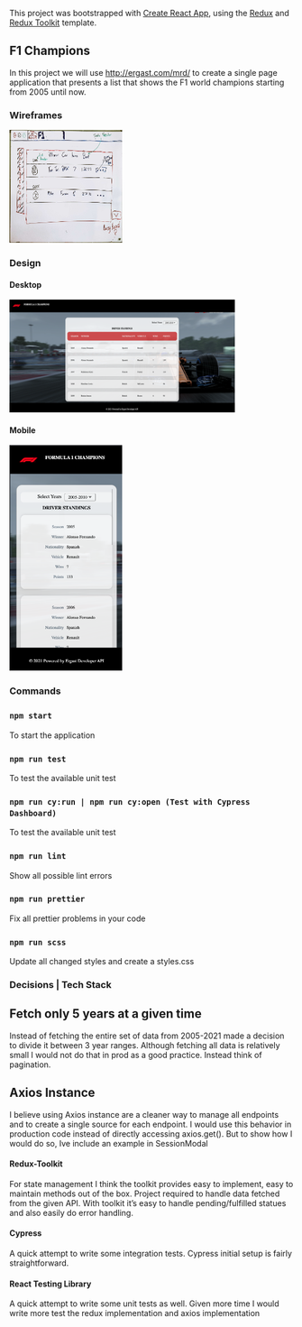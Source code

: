This project was bootstrapped with [Create React App](https://github.com/facebook/create-react-app), using the [Redux](https://redux.js.org/) and [Redux Toolkit](https://redux-toolkit.js.org/) template.

## F1 Champions

In this project we will use http://ergast.com/mrd/ to create a single page application that presents a list that shows the F1 world champions starting from 2005 until now.

### Wireframes

<img src="./wireframes/wireframe.main.jpg?raw=true" width="200" height="200">

### Design

#### Desktop
<img src="./wireframes/design-desktop.png?raw=true" width="400" height="200">

#### Mobile
<img src="./wireframes/design-mobile.png?raw=true" width="200" height="400">

### Commands

### `npm start`

To start the application

### `npm run test`

To test the available unit test

### `npm run cy:run | npm run cy:open (Test with Cypress Dashboard)`

To test the available unit test

### `npm run lint`

Show all possible lint errors

### `npm run prettier`

Fix all prettier problems in your code

### `npm run scss`

Update all changed styles and create a styles.css

### Decisions | Tech Stack

## Fetch only 5 years at a given time

Instead of fetching the entire set of data from 2005-2021 made a decision to divide it between 3 year ranges. Although fetching all data is relatively small I would not do that in prod as a good practice. Instead think of pagination.

## Axios Instance

I believe using Axios instance are a cleaner way to manage all endpoints and to create a single source for each endpoint. I would use this behavior in production code instead of directly accessing axios.get(). But to show how I would do so, Ive include an example in SessionModal

#### Redux-Toolkit
For state management I think the toolkit provides easy to implement, easy to maintain methods out of the box. Project required to handle data fetched from the given API. With toolkit it’s easy to handle pending/fulfilled statues and also easily do error handling.


#### Cypress
A quick attempt to write some integration tests. Cypress initial setup is fairly straightforward.

#### React Testing Library
A quick attempt to write some unit tests as well. Given more time I would write more test the redux implementation and axios implementation